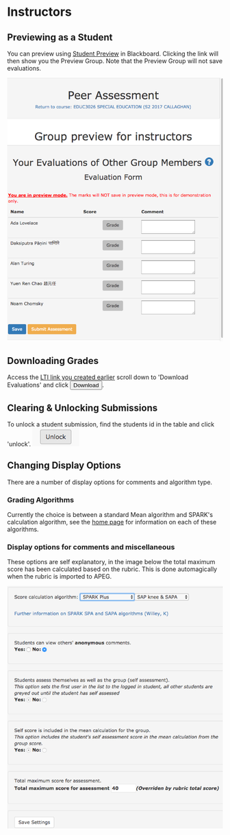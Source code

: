 # Instructors

## Previewing as a Student

You can preview using [Student Preview](https://help.blackboard.com/Learn/Instructor/Courses/Student_Preview) in Blackboard. Clicking the link will then show you the Preview Group.  Note that the Preview Group will not save evaluations.

![Group Preview](images/group_preview.png "Example of the Group Preview Page")

## Downloading Grades

Access the [LTI link you created earlier](Course-Builders/) scroll down to 'Download Evaluations' and click <button>Download</button>.  


## Clearing &amp; Unlocking Submissions

To unlock a student submission, find the students id in the table and click 'unlock'. ![Unlock](images/unlock_btn.png "Unlock Button in student table")

## Changing Display Options

There are a number of display options for comments and algorithm type.

### Grading Algorithms

Currently the choice is between a standard Mean algorithm and SPARK's calculation algorithm, see the [home page](/) for information on each of these algorithms.

### Display options for comments and miscellaneous

These options are self explanatory, in the image below the total maximum score has been calculated based on the rubric.  This is done automagically when the rubric is imported to APEG.

![Display Options](images/options.png)

<script>
    var links = document.querySelectorAll( 'a' );  
    for (var i = 0, length = links.length; i < length; i++) {  
        if (links[i].hostname != window.location.hostname) {
            links[i].target = '_blank';
        }
    }
</script>

